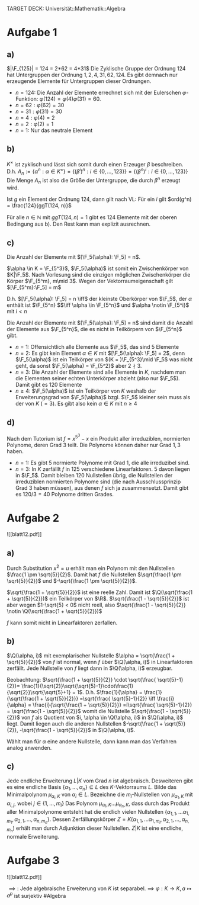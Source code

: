TARGET DECK: Universität::Mathematik::Algebra

$\newcommand{\Q}{\mathbb Q}$
$\newcommand{\R}{\mathbb R}$
$\newcommand{\C}{\mathbb C}$
$\newcommand{\F}{\mathbb F}$
$\newcommand{\Z}{\mathbb Z}$



# Aufgabe 1
## a)
$|\F_{125}| = 124 = 2*62 = 4*31$
Die Zyklische Gruppe der Ordnung 124 hat Untergruppen der Ordnung $1, 2, 4, 31, 62, 124$.
Es gibt demnach nur erzeugende Elemente für Untergruppen dieser Ordnungen.
- $n=124:$ Die Anzahl der Elemente errechnet sich mit der Eulerschen $\varphi$-Funktion:
$\varphi(124) = \varphi(4)\varphi(31) = 60$.
- $n = 62: \varphi(62) = 30$
- $n=31: \varphi(31) = 30$
- $n=4: \varphi(4) = 2$
- $n=2: \varphi(2) = 1$
- $n = 1$: Nur das neutrale Element

## b)
$K^\times$ ist zyklisch und lässt sich somit durch einen Erzeuger $\beta$ beschreiben.
D.h. $A_n := \{\alpha^n: \alpha \in K^\times\} = \{(\beta^i)^n: i \in \{0, ..., 123\}\} = \{(\beta^n)^i: i \in \{0, ..., 123\}\}$
Die Menge $A_n$ ist also die Größe der Untergruppe, die durch $\beta^n$ erzeugt wird.

Ist $g$ ein Element der Ordnung $124$, dann gilt nach VL:
Für ein $i$ gilt $ord(g^n) = \frac{124}{ggT(124, n)}$

Für alle $n \in \mathbb{N}$ mit $ggT(124, n) = 1$ gibt es 124 Elemente mit der oberen Bedingung aus b). Den Rest kann man explizit ausrechnen.

## c)
Die Anzahl der Elemente mit $[\F_5(\alpha): \F_5] = n$.

$\alpha \in K = \F_{5^3}$, $\F_5(\alpha)$ ist somit ein Zwischenkörper von $K|\F_5$.
Nach Vorlesung sind die einzigen möglichen Zwischenkörper die Körper $\F_{5^m}, m\mid 3$. Wegen der Vektorraumeigenschaft gilt $[\F_{5^m}:\F_5] = m$ 

D.h. $[\F_5(\alpha): \F_5] = n \iff$ der kleinste Oberkörper von $\F_5$, der $\alpha$ enthält ist $\F_{5^n} $$\iff \alpha \in \F_{5^n}$ und $\alpha \notin \F_{5^i}$ mit $i < n$

Die Anzahl der Elemente mit $[\F_5(\alpha): \F_5] = n$ sind damit die Anzahl der Elemente aus $\F_{5^n}$, die es nicht in Teilkörpern von $\F_{5^n}$ gibt.

- $n = 1$: Offensichtlich alle Elemente aus $\F_5$, das sind 5 Elemente
- $n = 2$: Es gibt kein Element $\alpha \in K$ mit $[\F_5(\alpha): \F_5] = 2$, denn $\F_5(\alpha)$ ist ein Teilkörper von $(K = )\F_{5^3}\mid \F_5$ was nicht geht, da sonst $\F_5(\alpha) = \F_{5^2}$ aber $2 \nmid 3$.
- $n = 3$: Die Anzahl der Elemente sind alle Elemente in $K$, nachdem man die Elementen seiner echten Unterkörper abzieht (also nur $\F_5$). Damit gibt es $120$ Elemente
- $n \geq 4:$ $\F_5(\alpha)$ ist ein Teilkörper von $K$ weshalb der Erweiterungsgrad von $\F_5(\alpha)$ bzgl. $\F_5$ kleiner sein muss als der von $K$ ($=3$). Es gibt also kein $\alpha \in K$ mit $n \geq 4$

## d)
Nach dem Tutorium ist $f = x^{5^3}-x$ ein Produkt aller irreduziblen, normierten Polynome, deren Grad $3$ teilt.
Die Polynome können daher nur Grad $1, 3$ haben.
- $n = 1$: Es gibt 5 normierte Polynome mit Grad $1$, die alle irreduzibel sind.
- $n = 3$: In $K$ zerfälllt $f$ in $125$ verschiedene Linearfaktoren. $5$ davon liegen in $\F_5$.
Damit bleiben $120$ Nullstellen übrig, die Nullstellen der irreduziblen normierten Polynome sind (die nach Ausschlussprinzip Grad $3$ haben müssen), aus denen $f$ sich ja zusammensetzt. Damit gibt es $120/3=40$ Polynome dritten Grades.

# Aufgabe 2
![[blatt12.pdf]]

## a)
Durch Substitution $x^2 = u$ erhält man ein Polynom mit den Nullstellen $\frac{1 \pm \sqrt{5}}{2}$. Damit hat $f$ die Nullstellen $\sqrt{\frac{1 \pm \sqrt{5}}{2}}$ und $-\sqrt{\frac{1 \pm \sqrt{5}}{2}}$.

$\sqrt{\frac{1 + \sqrt{5}}{2}}$ ist eine reelle Zahl. Damit ist $\Q(\sqrt{\frac{1 + \sqrt{5}}{2}})$ ein Teilkörper von $\R$. $\sqrt{\frac{1 - \sqrt{5}}{2}}$ ist aber wegen $1-\sqrt{5} < 0$ nicht reell, also $\sqrt{\frac{1 - \sqrt{5}}{2}} \notin \Q(\sqrt{\frac{1 + \sqrt{5}}{2}})$

$f$ kann somit nicht in Linearfaktoren zerfallen.

## b)
$\Q(\alpha, i)$ mit exemplarischer Nullstelle $\alpha = \sqrt{\frac{1 + \sqrt{5}}{2}}$  von $f$ ist normal, wenn $f$ über $\Q(\alpha, i)$ in Linearfaktoren zerfällt.
Jede Nullstelle von $f$ liegt dann in $\Q(\alpha, i)$ erzeugbar.

Beobachtung: $\sqrt{\frac{1 + \sqrt{5}}{2}} \cdot \sqrt{\frac{ \sqrt{5}-1}{2}}= \frac{1}{\sqrt{2}}\sqrt{\sqrt{5}-1}\cdot\frac{1}{\sqrt{2}}\sqrt{\sqrt{5}+1} = 1$.
D.h. $\frac{1}{\alpha} = \frac{1}{\sqrt{\frac{1 + \sqrt{5}}{2}}} =\sqrt{\frac{ \sqrt{5}-1}{2}} \iff \frac{i}{\alpha} = \frac{i}{\sqrt{\frac{1 + \sqrt{5}}{2}}} =i\sqrt{\frac{ \sqrt{5}-1}{2}} = \sqrt{\frac{1 - \sqrt{5}}{2}}$ womit die Nullstelle $\sqrt{\frac{1 - \sqrt{5}}{2}}$ von $f$ als Quotient von $i, \alpha \in \Q(\alpha, i)$ in $\Q(\alpha, i)$ liegt.
Damit liegen auch die anderen Nullstellen $-\sqrt{\frac{1 + \sqrt{5}}{2}}, -\sqrt{\frac{1 - \sqrt{5}}{2}}$ in $\Q(\alpha, i)$.

Wählt man für $\alpha$ eine andere Nullstelle, dann kann man das Verfahren analog anwenden.

## c)
Jede endliche Erweiterung $L|K$ vom Grad $n$ ist algebraisch. 
Desweiteren gibt es eine endliche Basis $\{\alpha_1,..., \alpha_n\} \subseteq L$ des $K$-Vektorraums $L$.
Bilde das Minimalpolynom $\mu_{\alpha_i, K}$ von $\alpha_i \in L$. Bezeichne die $m_i$-Nullstellen von $\mu_{\alpha_1, K}$ mit $\alpha_{i, j}$, wobei $j \in \{1, ..., m_i\}$ 
Das Polynom $\mu_{\alpha_1, K}...\mu_{\alpha_n, K}$, dass durch das Produkt aller Minimalpolynome entsteht hat die endlich vielen Nullstellen $\{\alpha_{1, 1}, ... \alpha_{1, m_1}, \alpha_{2, 1}, ..., \alpha_{n, m_n}\}$. Dessen Zerfällungskörper $Z = K(\alpha_{1, 1}, ... \alpha_{1, m_i}, \alpha_{2, 1}, ..., \alpha_{n, m_n})$ erhält man durch Adjunktion dieser Nullstellen.
$Z|K$ ist eine endliche, normale Erweiterung.

# Aufgabe 3
![[blatt12.pdf]]

$\implies:$ Jede algebraische Erweiterung von $K$ ist separabel. $\implies$ $\varphi: K \to K, a \mapsto a^p$ ist surjektiv
#Algebra 


